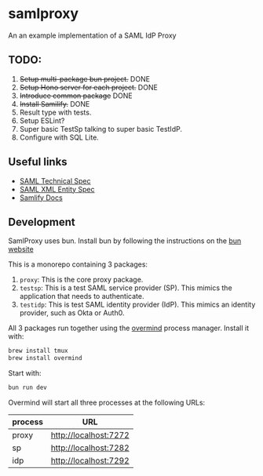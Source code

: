 # samlproxy
An an example implementation of a SAML IdP Proxy

## TODO:
1. ~~Setup multi-package bun project.~~ DONE
1. ~~Setup Hono server for each project.~~ DONE
1. ~~Introduce common package~~ DONE
1. ~~Install Samilify.~~ DONE
1. Result type with tests.
1. Setup ESLint?
1. Super basic TestSp talking to super basic TestIdP.
1. Configure with SQL Lite.

## Useful links
* [SAML Technical Spec](https://docs.oasis-open.org/security/saml/Post2.0/sstc-saml-tech-overview-2.0-cd-02.html)
* [SAML XML Entity Spec](https://docs.oasis-open.org/security/saml/v2.0/saml-core-2.0-os.pdf)
* [Samlify Docs](https://samlify.js.org/#/?id=samlify)


## Development
SamlProxy uses bun. Install bun by following the instructions on the [bun website](https://bun.sh/docs/installation)

This is a monorepo containing 3 packages:
1. `proxy`: This is the core proxy package.
1. `testsp`: This is a test SAML service provider (SP). This mimics the application that needs to authenticate.
1. `testidp`: This is test SAML identity provider (IdP). This mimics an identity provider, such as Okta or Auth0.

All 3 packages run together using the [overmind](https://github.com/DarthSim/overmind) process manager. Install it with:
```zsh
brew install tmux
brew install overmind
```

Start with:
```zsh
bun run dev
```
Overmind will start all three processes at the following URLs:

| process | URL |
|---|---|
| proxy | <http://localhost:7272> |
| sp    | <http://localhost:7282> |
| idp   | <http://localhost:7292> |
